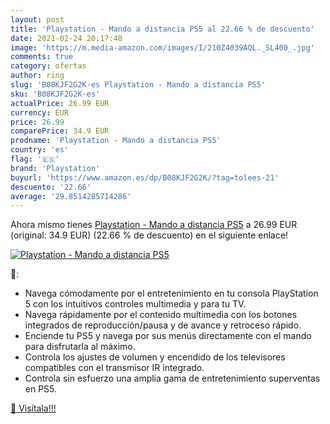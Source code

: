 ```yaml
---
layout: post
title: 'Playstation - Mando a distancia PS5 al 22.66 % de descuento'
date: 2021-02-24 20:17:48
image: 'https://m.media-amazon.com/images/I/210Z4039AQL._SL400_.jpg'
comments: true
category: ofertas
author: ring
slug: 'B08KJF2G2K-es Playstation - Mando a distancia PS5'
sku: 'B08KJF2G2K-es'
actualPrice: 26.99 EUR
currency: EUR
price: 26.99
comparePrice: 34.9 EUR
prodname: 'Playstation - Mando a distancia PS5'
country: 'es'
flag: '🇪🇸'
brand: 'Playstation'
buyurl: 'https://www.amazon.es/dp/B08KJF2G2K/?tag=tolees-21'
descuento: '22.66'
average: '29.8514285714286'
---
```


Ahora mismo tienes [Playstation - Mando a distancia PS5](https://www.amazon.es/dp/B08KJF2G2K/?tag=tolees-21) a 26.99 EUR (original: 34.9 EUR) (22.66 %  de descuento) en el siguiente enlace!

[![Playstation - Mando a distancia PS5](https://m.media-amazon.com/images/I/210Z4039AQL._SL400_.jpg)](https://www.amazon.es/dp/B08KJF2G2K/?tag=tolees-21)

🔎:

- Navega cómodamente por el entretenimiento en tu consola PlayStation 5 con los intuitivos controles multimedia y para tu TV.
- Navega rápidamente por el contenido multimedia con los botones integrados de reproducción/pausa y de avance y retroceso rápido.
- Enciende tu PS5 y navega por sus menús directamente con el mando para disfrutarla al máximo.
- Controla los ajustes de volumen y encendido de los televisores compatibles con el transmisor IR integrado.
- Controla sin esfuerzo una amplia gama de entretenimiento superventas en PS5.

[🛒 Visítala!!!](https://www.amazon.es/dp/B08KJF2G2K/?tag=tolees-21)
